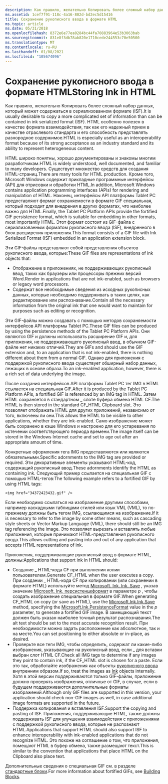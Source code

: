 ```yaml
---
description: Как правило, желательно Копировать более сложный набор данных, который может содержаться в сериализованном формате (ISF).
ms.assetid: 1cef7f91-118c-4a16-802d-bd2ec5d15416
title: Сохранение рукописного ввода в формате HTML
ms.topic: article
ms.date: 05/31/2018
ms.openlocfilehash: 8372e6e77ea0284bc44fa70883964e53b3063bab
ms.sourcegitcommit: 831e8f3db78ab820e1710cede244553c70e50500
ms.translationtype: MT
ms.contentlocale: ru-RU
ms.lasthandoff: 01/08/2021
ms.locfileid: "105674096"
---
```

# <a name="storing-ink-in-html"></a><span data-ttu-id="6dd98-103">Сохранение рукописного ввода в формате HTML</span><span class="sxs-lookup"><span data-stu-id="6dd98-103">Storing Ink in HTML</span></span>

<span data-ttu-id="6dd98-104">Как правило, желательно Копировать более сложный набор данных, который может содержаться в сериализованном формате (ISF).</span><span class="sxs-lookup"><span data-stu-id="6dd98-104">It is usually desirable to copy a more complicated set of information than can be contained in ink serialized format (ISF).</span></span> <span data-ttu-id="6dd98-105">HTML особенно полезен в качестве формата взаимодействия, так как его надежный прием в качестве отраслевого стандарта и его способность представлять разнородное содержимое.</span><span class="sxs-lookup"><span data-stu-id="6dd98-105">HTML is especially useful as an interoperability format because of its strong acceptance as an industry standard and its ability to represent heterogeneous content.</span></span>

<span data-ttu-id="6dd98-106">HTML широко понятны, хорошо документированы и знакомы многим разработчикам.</span><span class="sxs-lookup"><span data-stu-id="6dd98-106">HTML is widely understood, well documented, and familiar to many developers.</span></span> <span data-ttu-id="6dd98-107">Существует множество средств для создания HTML-страниц.</span><span class="sxs-lookup"><span data-stu-id="6dd98-107">There are many tools for HTML production.</span></span> <span data-ttu-id="6dd98-108">Кроме того, Microsoft Windows содержит прикладные программные интерфейсы (API) для отрисовки и обработки HTML.</span><span class="sxs-lookup"><span data-stu-id="6dd98-108">In addition, Microsoft Windows contains application programming interfaces (APIs) for rendering and manipulation of HTML.</span></span> <span data-ttu-id="6dd98-109">Наконец, интерфейсы API платформы Tablet PC предоставляют формат сохраняемости в формате GIF специальная, который подходит для внедрения в других форматах, что наиболее важно для HTML.</span><span class="sxs-lookup"><span data-stu-id="6dd98-109">Finally, the Tablet PC Platform APIs provide the fortified GIF persistence format, which is suitable for embedding in other formats, most importantly HTML.</span></span> <span data-ttu-id="6dd98-110">Этот формат состоит из GIF-файла с сериализованным форматом рукописного ввода (ISF), внедренного в блок расширения приложения.</span><span class="sxs-lookup"><span data-stu-id="6dd98-110">This format consists of a GIF file with Ink Serialized Format (ISF) embedded in an application extension block.</span></span>

<span data-ttu-id="6dd98-111">Эти GIF-файлы представляют собой представления объектов рукописного ввода, которые:</span><span class="sxs-lookup"><span data-stu-id="6dd98-111">These GIF files are representations of ink objects that:</span></span>

-   <span data-ttu-id="6dd98-112">Отображение в приложениях, не поддерживающих рукописный ввод, таких как браузеры или процессоры прежних версий Word.</span><span class="sxs-lookup"><span data-stu-id="6dd98-112">Render in applications that are not ink-enabled, such as browsers or legacy word processors.</span></span>
-   <span data-ttu-id="6dd98-113">Содержат все необходимые сведения из исходных рукописных данных, которые необходимо поддерживать в таких целях, как редактирование или распознавание.</span><span class="sxs-lookup"><span data-stu-id="6dd98-113">Contain all the necessary information from the original ink that one would want to maintain for purposes such as editing or recognition.</span></span>

<span data-ttu-id="6dd98-114">Эти GIF-файлы можно создавать с помощью методов сохраняемости интерфейсов API платформы Tablet PC.</span><span class="sxs-lookup"><span data-stu-id="6dd98-114">These GIF files can be produced by using the persistence methods of the Tablet PC Platform APIs.</span></span> <span data-ttu-id="6dd98-115">Они являются GIF и должны использовать расширение GIF и, для приложения, не поддерживающего рукописный ввод, в обычном GIF-файле нет никаких отличий.</span><span class="sxs-lookup"><span data-stu-id="6dd98-115">They are GIFs and should use the GIF extension and, to an application that is not ink-enabled, there is nothing different about them from a normal GIF.</span></span> <span data-ttu-id="6dd98-116">Однако для приложения с поддержкой рукописного ввода существует обширный набор данных, лежащих в основе образа.</span><span class="sxs-lookup"><span data-stu-id="6dd98-116">To an ink-enabled application, however, there is a rich set of data underlying the image.</span></span>

<span data-ttu-id="6dd98-117">После создания интерфейсов API платформы Tablet PC тег IMG в HTML ссылается на специальная GIF.</span><span class="sxs-lookup"><span data-stu-id="6dd98-117">After it is produced by the Tablet PC Platform APIs, a fortified GIF is referenced by an IMG tag in HTML.</span></span> <span data-ttu-id="6dd98-118">Затем HTML сохраняется в стандартном \_ слоте буфера обмена HTML CF.</span><span class="sxs-lookup"><span data-stu-id="6dd98-118">The HTML is then stored in the standard CF\_HTML Clipboard slot.</span></span> <span data-ttu-id="6dd98-119">Это позволяет отображать HTML для других приложений, независимо от того, включены ли они.</span><span class="sxs-lookup"><span data-stu-id="6dd98-119">This allows the HTML to be visible to other applications, whether they are ink-enabled.</span></span> <span data-ttu-id="6dd98-120">Само изображение может быть сохранено в кэше Windows и настроено для его устаревания по истечении соответствующего периода времени.</span><span class="sxs-lookup"><span data-stu-id="6dd98-120">The image itself can be stored in the Windows Internet cache and set to age out after an appropriate amount of time.</span></span>

<span data-ttu-id="6dd98-121">Конкретные оформления тега IMG предоставляются или являются обязательными.</span><span class="sxs-lookup"><span data-stu-id="6dd98-121">Specific adornments to the IMG tag are provided or required.</span></span> <span data-ttu-id="6dd98-122">Эти декоративные элементы указывают HTML-код, содержащий рукописный ввод.</span><span class="sxs-lookup"><span data-stu-id="6dd98-122">These adornments identify the HTML as containing ink.</span></span> <span data-ttu-id="6dd98-123">Следующий пример ссылается на специальная GIF с помощью HTML-тегов:</span><span class="sxs-lookup"><span data-stu-id="6dd98-123">The following example refers to a fortified GIF by using HTML tags:</span></span>

`<img href="34372423432.gif" />`

<span data-ttu-id="6dd98-124">Если необходимо ссылаться на изображение другими способами, например каскадными таблицами стилей или язык VML (VML), то по-прежнему должны быть тегом IMG, ссылающимся на изображение.</span><span class="sxs-lookup"><span data-stu-id="6dd98-124">If it is necessary to refer to the image by some other means, such as cascading style sheets or Vector Markup Language (VML), there should still be an IMG tag referencing the image.</span></span> <span data-ttu-id="6dd98-125">Это позволяет вырезать и вставлять любые приложения, которые принимают HTML-представления рукописного ввода.</span><span class="sxs-lookup"><span data-stu-id="6dd98-125">This allows cutting and pasting into and out of any application that accepts HTML representations of ink.</span></span>

<span data-ttu-id="6dd98-126">Приложения, поддерживающие рукописный ввод в формате HTML, должны:</span><span class="sxs-lookup"><span data-stu-id="6dd98-126">Applications that support ink in HTML should:</span></span>

-   <span data-ttu-id="6dd98-127">Создание \_ HTML-кода CF при выполнении копии пользователем.</span><span class="sxs-lookup"><span data-stu-id="6dd98-127">Generate CF\_HTML when the user executes a copy.</span></span> <span data-ttu-id="6dd98-128">При создании \_ HTML-кода CF при копировании (или сохранении в формате HTML) используйте метод [Microsoft. Ink. Ink. Save](/previous-versions/dotnet/netframework-3.5/ms571335(v=vs.90)) , указав значение [Microsoft. Ink. персистенцеформат](/previous-versions/ms827245(v=msdn.10)) в параметре *p* , чтобы создать изображение специальная в формате GIF.</span><span class="sxs-lookup"><span data-stu-id="6dd98-128">When generating CF\_HTML on copy (or save as HTML), use the [Microsoft.Ink.Ink.Save](/previous-versions/dotnet/netframework-3.5/ms571335(v=vs.90)) method, specifying the [Microsoft.Ink.PersistenceFormat](/previous-versions/ms827245(v=msdn.10)) value in the *p* parameter, to generate a fortified GIF image.</span></span> <span data-ttu-id="6dd98-129">В замещающий текст должен быть указан наиболее точный результат распознавания.</span><span class="sxs-lookup"><span data-stu-id="6dd98-129">The alt text should be set to the most accurate recognition result.</span></span> <span data-ttu-id="6dd98-130">При необходимости можно задать расположение как абсолютное, так и на месте.</span><span class="sxs-lookup"><span data-stu-id="6dd98-130">You can set positioning to either absolute or in-place, as desired.</span></span>
-   <span data-ttu-id="6dd98-131">Проверьте все теги IMG, чтобы определить, содержат ли какие-либо изображения, указывающие на рукописный ввод, если \_ для вставки выбран слот HTML CF.</span><span class="sxs-lookup"><span data-stu-id="6dd98-131">Check all IMG tags to determine if any images they point to contain ink, if the CF\_HTML slot is chosen for a paste.</span></span> <span data-ttu-id="6dd98-132">Если это так, обработайте изображения как объекты [рукописного ввода](/previous-versions/aa515768(v=msdn.10)) внутренним образом.</span><span class="sxs-lookup"><span data-stu-id="6dd98-132">If so, treat the images as [Ink](/previous-versions/aa515768(v=msdn.10)) objects internally.</span></span> <span data-ttu-id="6dd98-133">Хотя в этой версии поддерживаются только GIF-файлы, приложение должно проверять изображения, отличные от GIF, в случае, если в будущем поддерживаются дополнительные форматы изображений.</span><span class="sxs-lookup"><span data-stu-id="6dd98-133">Although only GIF files are supported in this version, your application should check non-GIF images as well, in case additional image formats are supported in the future.</span></span>
-   <span data-ttu-id="6dd98-134">Поддержка копирования и вставления ISF.</span><span class="sxs-lookup"><span data-stu-id="6dd98-134">Support the copying and pasting of ISF.</span></span> <span data-ttu-id="6dd98-135">Приложения, поддерживающие HTML, также должны поддерживать ISF для улучшения взаимодействия с приложениями с поддержкой рукописного ввода, которые не распознают HTML.</span><span class="sxs-lookup"><span data-stu-id="6dd98-135">Applications that support HTML should also support ISF to enhance interoperability with ink-enabled applications that do not recognize HTML.</span></span> <span data-ttu-id="6dd98-136">Это похоже на соглашение о том, что приложения, помещают HTML в буфер обмена, также размещают текст.</span><span class="sxs-lookup"><span data-stu-id="6dd98-136">This is similar to the convention that applications that place HTML on the Clipboard also place text.</span></span>

<span data-ttu-id="6dd98-137">Дополнительные сведения о специальная GIF см. в разделе [стандартные блоки](building-blocks.md).</span><span class="sxs-lookup"><span data-stu-id="6dd98-137">For more information about fortified GIFs, see [Building Blocks](building-blocks.md).</span></span>

 

 
